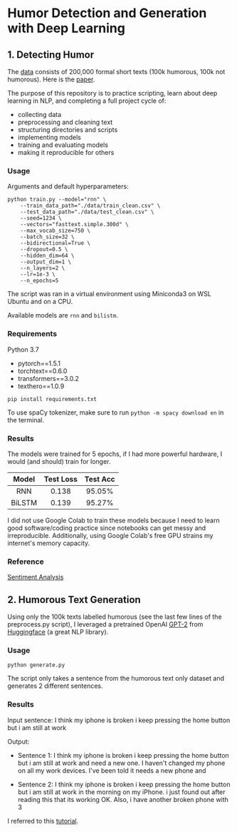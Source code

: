 # Humor Detection and Generation with Deep Learning

## 1. Detecting Humor

The [data](https://www.kaggle.com/moradnejad/200k-short-texts-for-humor-detection) consists of 200,000 formal short texts (100k humorous, 100k not humorous). Here is the [paper](https://arxiv.org/abs/2004.12765).

The purpose of this repository is to practice scripting, learn about deep learning in NLP, and completing a full project cycle of:

- collecting data
- preprocessing and cleaning text
- structuring directories and scripts
- implementing models
- training and evaluating models
- making it reproducible for others

### Usage

Arguments and default hyperparameters:

```
python train.py --model="rnn" \
    --train_data_path="./data/train_clean.csv" \
    --test_data_path="./data/test_clean.csv" \
    --seed=1234 \
    --vectors="fasttext.simple.300d" \
    --max_vocab_size=750 \
    --batch_size=32 \
    --bidirectional=True \
    --dropout=0.5 \
    --hidden_dim=64 \
    --output_dim=1 \
    --n_layers=2 \
    --lr=1e-3 \
    --n_epochs=5 
```

The script was ran in a virtual environment using Miniconda3 on WSL Ubuntu and on a CPU.

Available models are `rnn` and `bilistm`.

### Requirements

Python 3.7

- pytorch==1.5.1
- torchtext==0.6.0
- transformers==3.0.2
- texthero==1.0.9

```
pip install requirements.txt
```

To use spaCy tokenizer, make sure to run `python -m spacy download en` in the terminal.

### Results

The models were trained for 5 epochs, if I had more powerful hardware, I would (and should) train for longer.

| Model | Test Loss | Test Acc |
| :---: | :---: | :---: |
| RNN | 0.138 | 95.05% |
| BiLSTM | 0.139 | 95.27% |

I did not use Google Colab to train these models because I need to learn good software/coding practice since notebooks can get messy and irreproducible. Additionally, using Google Colab's free GPU strains my internet's memory capacity. 

### Reference

[Sentiment Analysis](https://github.com/bentrevett/pytorch-sentiment-analysis)

## 2. Humorous Text Generation

Using only the 100k texts labelled humorous (see the last few lines of the preprocess.py script), I leveraged a pretrained OpenAI [GPT-2](https://openai.com/blog/better-language-models/) from [Huggingface](https://huggingface.co/) (a great NLP library).

### Usage

```
python generate.py
```

The script only takes a sentence from the humorous text only dataset and generates 2 different sentences.

### Results

Input sentence: I think my iphone is broken i keep pressing the home button but i am still at work

Output:

- Sentence 1: I think my iphone is broken i keep pressing the home button but i am still at work and need a new one. I haven't changed my phone on all my work devices. I've been told it needs a new phone and

- Sentence 2: I think my iphone is broken i keep pressing the home button but i am still at work in the morning on my iPhone. i just found out after reading this that its working OK. Also, i have another broken phone with 3

I referred to this [tutorial](https://github.com/huggingface/blog/blob/master/notebooks/02_how_to_generate.ipynb).

